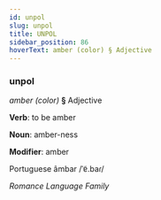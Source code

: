 ```yaml
---
id: unpol
slug: unpol
title: UNPOL
sidebar_position: 86
hoverText: amber (color) § Adjective
---
```


### unpol

*amber (color)* **§** Adjective

**Verb**: to be amber

**Noun**: amber-ness

**Modifier**: amber

Portuguese âmbar /ˈɐ̃.baɾ/

*Romance Language Family*